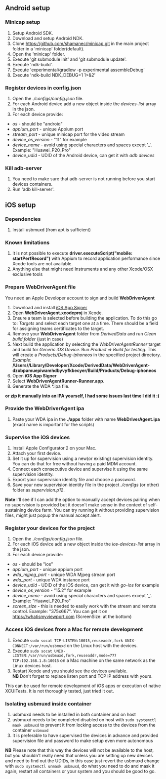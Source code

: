 ## Android setup
### Minicap setup
1. Setup Android SDK.  
2. Download and setup Android NDK.  
3. Clone https://github.com/shamanec/minicap.git in the main project folder in a 'minicap' folder(default).  
4. Open the 'minicap' folder.  
5. Execute 'git submodule init' and 'git submodule update'.  
6. Execute 'ndk-build'.  
7. Execute 'experimental/gradlew -p experimental assembleDebug'  
8. Execute 'ndk-build NDK_DEBUG=1 1>&2'

### Register devices in config.json
1. Open the *./configs/config.json* file.  
2. For each Android device add a new object inside the *devices-list* array in the json.  
3. For each device provide:  
  * *os* - should be "android"  
  * *appium_port* - unique Appium port  
  * *stream_port* - unique minicap port for the video stream  
  * *device_os_version* - "11" for example  
  * *device_name* - avoid using special characters and spaces except '_'. Example: "Huawei_P20_Pro"  
  * *device_udid* - UDID of the Android device, can get it with *adb devices*   

### Kill adb-server
1. You need to make sure that adb-server is not running before you start devices containers.  
2. Run 'adb kill-server'.  

## iOS setup
### Dependencies
1. Install usbmuxd (from apt is sufficient)  

### Known limitations
1. It is not possible to execute **driver.executeScript("mobile: startPerfRecord")** with Appium to record application performance since Xcode tools are not available.  
2. Anything else that might need Instruments and any other Xcode/OSX exclusive tools  

### Prepare WebDriverAgent file

You need an Apple Developer account to sign and build **WebDriverAgent**

1. Download and install [iOS App Signer](https://dantheman827.github.io/ios-app-signer/)  
2. Open **WebDriverAgent.xcodeproj** in Xcode.  
3. Ensure a team is selected before building the application. To do this go to: *Targets* and select each target one at a time. There should be a field for assigning teams certificates to the target.  
4. Remove your **WebDriverAgent** folder from *DerivedData* and run *Clean build folder* (just in case)  
5. Next build the application by selecting the *WebDriverAgentRunner* target and build for *Generic iOS Device*. Run *Product => Build for testing*. This will create a *Products/Debug-iphoneos* in the specified project directory.  
 *Example*: **/Users/<username>/Library/Developer/Xcode/DerivedData/WebDriverAgent-dzxbpamuepiwamhdbyvyfkbecyer/Build/Products/Debug-iphoneos**  
6. Open **iOS App Signer**  
7. Select **WebDriverAgentRunner-Runner.app**.  
8. Generate the WDA *.ipa file.  

**or zip it manually into an IPA yourself, I had some issues last time I did it :(**

### Provide the WebDriverAgent ipa  
1. Paste your WDA ipa in the **./apps** folder with name **WebDriverAgent.ipa** (exact name is important for the scripts)  

### Supervise the iOS devices  
1. Install Apple Configurator 2 on your Mac.  
2. Attach your first device.  
3. Set it up for supervision using a new(or existing) supervision identity. You can do that for free without having a paid MDM account.  
4. Connect each consecutive device and supervise it using the same supervision identity.  
5. Export your supervision identity file and choose a password.  
6. Save your new supervision identity file in the project *./configs* (or other) folder as *supervision.p12*.  

**Note** I'll see if I can add the option to manually accept devices pairing when no supervision is provided but it doesn't make sense in the context of self-sustaining device farm. You can try running it without providing supervision files, might just popup the manual accept alert.  

### Register your devices for the project
1. Open the *./configs/config.json* file.  
2. For each iOS device add a new object inside the *ios-devices-list* array in the json.  
3. For each device provide:  
  * *os* - should be "ios"  
  * *appium_port* - unique appium port  
  * *wda_mjpeg_port* - unique WDA Mjpeg stream port  
  * *wda_port* - unique WDA instance port  
  * *device_udid* - UDID of the iOS device, can get it with *go-ios* for example  
  * *device_os_version* - "15.2" for example  
  * *device_name* - avoid using special characters and spaces except '_'. Example: "Huawei_P20_Pro"  
  * *screen_size* - this is needed to easily work with the stream and remote control. Example: "375x667". You can get it on https://whatismyviewport.com (ScreenSize: at the bottom)  

### Access iOS devices from a Mac for remote development  
1. Execute `sudo socat TCP-LISTEN:10015,reuseaddr,fork UNIX-CONNECT:/var/run/usbmuxd` on the Linux host with the devices.  
2. Execute `sudo socat UNIX-LISTEN:/var/run/usbmuxd,fork,reuseaddr,mode=777 TCP:192.168.1.8:10015` on a Mac machine on the same network as the Linux devices host.  
3. Restart Xcode and you should see the devices available.  
**NB** Don't forget to replace listen port and TCP IP address with yours.  

This can be used for remote development of iOS apps or execution of native XCUITests. It is not thoroughly tested, just tried it out.  

### Isolating usbmuxd inside container
1. usbmuxd needs to be installed in both container and on host
2. usbmuxd needs to be completed disabled on host with `sudo systemctl mask usbmuxd` to prevent it from locking access to the devices from the container `usbmuxd`
3. It is preferable to have supervised the devices in advance and provided supervision file and password to make setup even more autonomous

**NB** Please note that this way the devices will not be available to the host, but you shouldn't really need that unless you are setting up new devices and need to find out the UDIDs, in this case just revert the usbmuxd change with `sudo systemctl unmask usbmuxd`, do what you need to do and mask it again, restart all containers or your system and you should be good to go.
